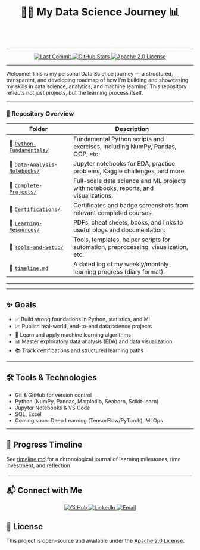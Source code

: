 <div align="center">

# 👨‍💻 My Data Science Journey 📊

<!-- <p align="center">
  <img src="https://readme-typing-svg.demolab.com?font=Fira+Code&size=22&duration=3000&pause=1000&color=F75C7E&center=true&vCenter=true&width=500&lines=Data+Scientist+in+Training+Today;Machine+Learning+Explorer;Python+%26+Analytics+Enthusiast" alt="Typing SVG" />
</p> -->
<div align="center">
  <div style="font-family: 'Fira Code', monospace; font-size: 22px; color: #F75C7E; line-height: 1.6; text-shadow: 0 0 10px rgba(247, 92, 126, 0.3); height: 35px; position: relative;">
    <div style="position: absolute; width: 100%; animation: fadeInOut1 9s ease-in-out infinite;">
      Data Scientist in Training Today
    </div>
    <div style="position: absolute; width: 100%; animation: fadeInOut2 9s ease-in-out infinite;">
      Machine Learning Explorer
    </div>
    <div style="position: absolute; width: 100%; animation: fadeInOut3 9s ease-in-out infinite;">
      Python & Analytics Enthusiast
    </div>
  </div>
</div>

<style>
@keyframes fadeInOut1 {
  0% { opacity: 0; transform: translateY(30px); }
  11% { opacity: 1; transform: translateY(0); }
  33% { opacity: 1; transform: translateY(0); }
  44% { opacity: 0; transform: translateY(-30px); }
  100% { opacity: 0; transform: translateY(-30px); }
}
@keyframes fadeInOut2 {
  0% { opacity: 0; transform: translateY(30px); }
  33% { opacity: 0; transform: translateY(30px); }
  44% { opacity: 1; transform: translateY(0); }
  66% { opacity: 1; transform: translateY(0); }
  77% { opacity: 0; transform: translateY(-30px); }
  100% { opacity: 0; transform: translateY(-30px); }
}
@keyframes fadeInOut3 {
  0% { opacity: 0; transform: translateY(30px); }
  66% { opacity: 0; transform: translateY(30px); }
  77% { opacity: 1; transform: translateY(0); }
  99% { opacity: 1; transform: translateY(0); }
  100% { opacity: 0; transform: translateY(-30px); }
}
</style>
---

<p align="center">
  <a href="https://github.com/Akib-Osmani/data-science-journey">
    <img src="https://img.shields.io/github/last-commit/Akib-Osmani/data-science-journey?style=for-the-badge&logo=git&logoColor=white&color=FF6B6B&labelColor=4ECDC4" alt="Last Commit"/>
  </a>
  <a href="https://github.com/Akib-Osmani/data-science-journey/stargazers">
    <img src="https://img.shields.io/github/stars/Akib-Osmani/data-science-journey?style=for-the-badge&logo=star&logoColor=white&color=FFD93D&labelColor=FF6B6B" alt="GitHub Stars"/>
  </a>
  <a href="https://github.com/Akib-Osmani/data-science-journey/blob/main/LICENSE">
    <img src="https://img.shields.io/badge/License-Apache%202.0-blue?style=for-the-badge&logo=apache&logoColor=white&color=45B7D1&labelColor=96CEB4" alt="Apache 2.0 License"/>
  </a>
</p>

---

</div>

Welcome! This is my personal Data Science journey — a structured, transparent, and developing roadmap of how I'm building and showcasing my skills in data science, analytics, and machine learning. This repository reflects not just projects, but the learning process itself.

---
### 📌 Repository Overview

| Folder | Description |
|--------|-------------|
| 📂 [`Python-Fundamentals/`](https://github.com/Akib-Osmani/data-science-journey/tree/main/01-Python-Fundamentals) | Fundamental Python scripts and exercises, including NumPy, Pandas, OOP, etc. |
| 📂 [`Data-Analysis-Notebooks/`](https://github.com/Akib-Osmani/data-science-journey/tree/main/02-Data-Analysis-Notebooks) | Jupyter notebooks for EDA, practice problems, Kaggle challenges, and more. |
| 📂 [`Complete-Projects/`](https://github.com/Akib-Osmani/data-science-journey/tree/main/03-Complete-Projects) | Full-scale data science and ML projects with notebooks, reports, and visualizations. |
| 📂 [`Certifications/`](https://github.com/Akib-Osmani/data-science-journey/tree/main/04-Certifications) | Certificates and badge screenshots from relevant completed courses. |
| 📂 [`Learning-Resources/`](https://github.com/Akib-Osmani/data-science-journey/tree/main/Learning-Resources) | PDFs, cheat sheets, books, and links to useful blogs and documentation. |
| 📂 [`Tools-and-Setup/`](https://github.com/Akib-Osmani/data-science-journey/tree/main/Tools) | Tools, templates, helper scripts for automation, preprocessing, visualization, etc. |
| 📄 [`timeline.md`](https://github.com/Akib-Osmani/data-science-journey/blob/main/timeline.md) | A dated log of my weekly/monthly learning progress (diary format). |

---
---

## ✨ Goals

- ✅ Build strong foundations in Python, statistics, and ML
- 📈 Publish real-world, end-to-end data science projects
- 🤖 Learn and apply machine learning algorithms
- 📊 Master exploratory data analysis (EDA) and data visualization
- 📚 Track certifications and structured learning paths

---

## 🛠️ Tools & Technologies
- Git & GitHub for version control
- Python (NumPy, Pandas, Matplotlib, Seaborn, Scikit-learn)
- Jupyter Notebooks & VS Code
- SQL, Excel
- Coming soon: Deep Learning (TensorFlow/PyTorch), MLOps

---

## 📅 Progress Timeline

See [timeline.md](timeline.md) for a chronological journal of learning milestones, time investment, and reflection.

---

## 📬 Connect with Me

<p align="center">
  <a href="https://github.com/Akib-Osmani" target="_blank" rel="noopener">
    <img alt="GitHub" src="https://img.shields.io/badge/-GitHub-181717?style=for-the-badge&logo=github&logoColor=white" />
  </a>
  <a href="https://www.linkedin.com/in/akib-osmani02" target="_blank" rel="noopener">
    <img alt="LinkedIn" src="https://img.shields.io/badge/-LinkedIn-0A66C2?style=for-the-badge&logo=linkedin&logoColor=white" />
  </a>
  <a href="mailto:akibaiub.edu@gmail.com" target="_blank" rel="noopener">
    <img alt="Email" src="https://img.shields.io/badge/-Email-D14836?style=for-the-badge&logo=gmail&logoColor=white" />
  </a>
</p>


## 📄 License

This project is open-source and available under the [Apache 2.0 License](LICENSE).
